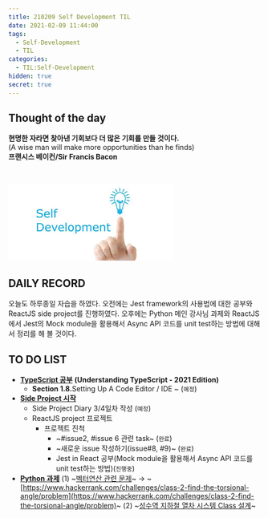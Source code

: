 ```yaml
---
title: 210209 Self Development TIL
date: 2021-02-09 11:44:00
tags:
  - Self-Development
  - TIL
categories:
  - TIL:Self-Development
hidden: true
secret: true
---
```


## **Thought of the day**

**현명한 자라면 찾아낸 기회보다 더 많은 기회를 만들 것이다.**<br/> (A wise man will make more opportunities than he finds)<br/> **프랜시스 베이컨/Sir Francis Bacon**

<br/>

![](/images/post_images/self_development_logo.jpg)

## **DAILY RECORD**

오늘도 하루종일 자습을 하였다.
오전에는 Jest framework의 사용법에 대한 공부와 ReactJS side project를 진행하였다. 오후에는 Python 메인 강사님 과제와 ReactJS에서 Jest의 Mock module을 활용해서 Async API 코드를 unit test하는 방법에 대해서 정리를 해 볼 것이다.

## **TO DO LIST**

  <!-- more -->

- <ins>**TypeScript 공부**</ins> **(Understanding TypeScript - 2021 Edition)**
  - <b>Section 1.8.</b>Setting Up A Code Editor / IDE ~ (`예정`)
- <ins>**Side Project 시작**</ins>
  - Side Project Diary 3/4일차 작성 (`예정`)
  - ReactJS project 프로젝트
    - 프로젝트 진척
      - ~#issue2, #issue 6 관련 task~ (`완료`)
      - ~새로운 issue 작성하기(issue#8, #9)~ (`완료`)
      - Jest in React 공부(Mock module을 활용해서 Async API 코드를 unit test하는 방법)(`진행중`)
- <ins>**Python 과제**</ins>
  (1) ~<ins>벡터연산 관련 문제</ins>~
  → ~[https://www.hackerrank.com/challenges/class-2-find-the-torsional-angle/problem](https://www.hackerrank.com/challenges/class-2-find-the-torsional-angle/problem)~
  (2) ~<ins>성수역 지하철 열차 시스템 Class 설계</ins>~
  <br/>
